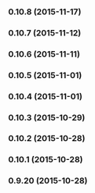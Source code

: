 ### 0.10.8 (2015-11-17)


### 0.10.7 (2015-11-12)


### 0.10.6 (2015-11-11)


### 0.10.5 (2015-11-01)


### 0.10.4 (2015-11-01)


### 0.10.3 (2015-10-29)


### 0.10.2 (2015-10-28)


### 0.10.1 (2015-10-28)


### 0.9.20 (2015-10-28)


